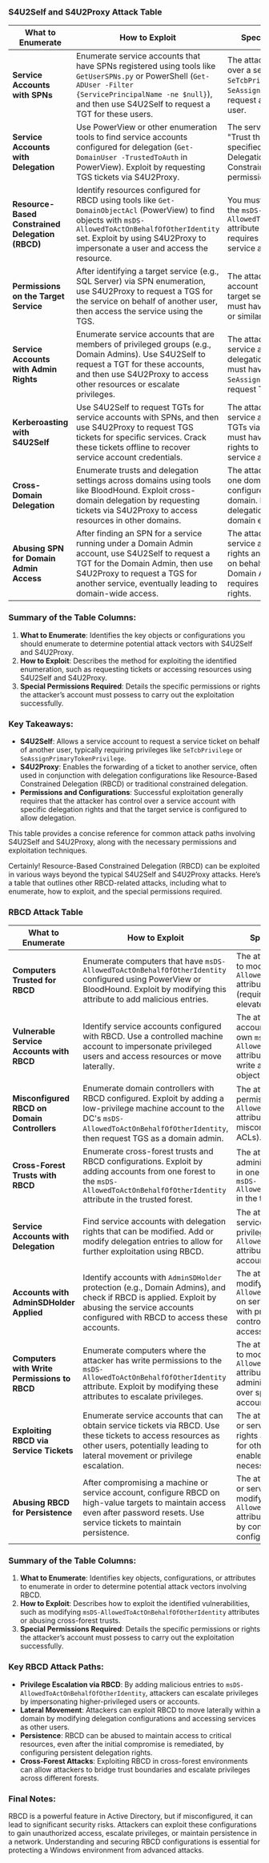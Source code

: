 
### S4U2Self and S4U2Proxy Attack Table

| **What to Enumerate**                | **How to Exploit**                                                                                                                                                                                                 | **Special Permissions Required**                                                                                                                                                     |
|--------------------------------------|--------------------------------------------------------------------------------------------------------------------------------------------------------------------------------------------------------------------|------------------------------------------------------------------------------------------------------------------------------------------------------------------------------------------------------------------------------|
| **Service Accounts with SPNs**       | Enumerate service accounts that have SPNs registered using tools like `GetUserSPNs.py` or PowerShell (`Get-ADUser -Filter {ServicePrincipalName -ne $null}`), and then use S4U2Self to request a TGT for these users. | The attacker needs to have control over a service account with `SeTcbPrivilege` or `SeAssignPrimaryTokenPrivilege` to request a TGT on behalf of another user.                                                            |
| **Service Accounts with Delegation** | Use PowerView or other enumeration tools to find service accounts configured for delegation (`Get-DomainUser -TrustedToAuth` in PowerView). Exploit by requesting TGS tickets via S4U2Proxy.                          | The service account needs to have "Trust this user for delegation to specified services only" (Constrained Delegation) or Resource-Based Constrained Delegation (RBCD) permissions.                                           |
| **Resource-Based Constrained Delegation (RBCD)** | Identify resources configured for RBCD using tools like `Get-DomainObjectAcl` (PowerView) to find objects with `msDS-AllowedToActOnBehalfOfOtherIdentity` set. Exploit by using S4U2Proxy to impersonate a user and access the resource. | You must have permissions to modify the `msDS-AllowedToActOnBehalfOfOtherIdentity` attribute on the target resource (often requires control of a machine or service account).                                                  |
| **Permissions on the Target Service**| After identifying a target service (e.g., SQL Server) via SPN enumeration, use S4U2Proxy to request a TGS for the service on behalf of another user, then access the service using the TGS.                          | The attacker must have a service account with delegation rights to the target service, and the target user must have the `SeDelegateSessionUser` or similar permissions on the service.                                        |
| **Service Accounts with Admin Rights**| Enumerate service accounts that are members of privileged groups (e.g., Domain Admins). Use S4U2Self to request a TGT for these accounts, and then use S4U2Proxy to access other resources or escalate privileges.    | The attacker needs control over a service account configured with delegation, and the service account must have `SeTcbPrivilege` or `SeAssignPrimaryTokenPrivilege` to request TGTs for privileged accounts.                   |
| **Kerberoasting with S4U2Self**      | Use S4U2Self to request TGTs for service accounts with SPNs, and then use S4U2Proxy to request TGS tickets for specific services. Crack these tickets offline to recover service account credentials.                 | The attacker needs control over a service account that can request TGTs via S4U2Self, and the account must have the necessary delegation rights to impersonate other users or service accounts.                                |
| **Cross-Domain Delegation**          | Enumerate trusts and delegation settings across domains using tools like BloodHound. Exploit cross-domain delegation by requesting tickets via S4U2Proxy to access resources in other domains.                        | The attacker must have an account in one domain with delegation rights configured for services in another domain. Requires appropriate delegation configuration in cross-domain environments.                                  |
| **Abusing SPN for Domain Admin Access** | After finding an SPN for a service running under a Domain Admin account, use S4U2Self to request a TGT for the Domain Admin, then use S4U2Proxy to request a TGS for another service, eventually leading to domain-wide access. | The attacker must have control over a service account with delegation rights and the ability to request TGTs on behalf of privileged accounts (e.g., Domain Admins). This usually requires `SeTcbPrivilege` or similar rights. |

### Summary of the Table Columns:

1. **What to Enumerate**: Identifies the key objects or configurations you should enumerate to determine potential attack vectors with S4U2Self and S4U2Proxy.
2. **How to Exploit**: Describes the method for exploiting the identified enumeration, such as requesting tickets or accessing resources using S4U2Self and S4U2Proxy.
3. **Special Permissions Required**: Details the specific permissions or rights the attacker’s account must possess to carry out the exploitation successfully.

### Key Takeaways:
- **S4U2Self**: Allows a service account to request a service ticket on behalf of another user, typically requiring privileges like `SeTcbPrivilege` or `SeAssignPrimaryTokenPrivilege`.
- **S4U2Proxy**: Enables the forwarding of a ticket to another service, often used in conjunction with delegation configurations like Resource-Based Constrained Delegation (RBCD) or traditional constrained delegation.
- **Permissions and Configurations**: Successful exploitation generally requires that the attacker has control over a service account with specific delegation rights and that the target service is configured to allow delegation.

This table provides a concise reference for common attack paths involving S4U2Self and S4U2Proxy, along with the necessary permissions and exploitation techniques.

Certainly! Resource-Based Constrained Delegation (RBCD) can be exploited in various ways beyond the typical S4U2Self and S4U2Proxy attacks. Here’s a table that outlines other RBCD-related attacks, including what to enumerate, how to exploit, and the special permissions required.

### **RBCD Attack Table**

| **What to Enumerate**                         | **How to Exploit**                                                                                                                                                         | **Special Permissions Required**                                                                                                                                                     |
|-----------------------------------------------|----------------------------------------------------------------------------------------------------------------------------------------------------------------------------|------------------------------------------------------------------------------------------------------------------------------------------------------------------------------------------------------------------------------|
| **Computers Trusted for RBCD**                | Enumerate computers that have `msDS-AllowedToActOnBehalfOfOtherIdentity` configured using PowerView or BloodHound. Exploit by modifying this attribute to add malicious entries. | The attacker must have permissions to modify the `msDS-AllowedToActOnBehalfOfOtherIdentity` attribute on the target computer (requires control over a computer or elevated AD permissions).                                      |
| **Vulnerable Service Accounts with RBCD**     | Identify service accounts configured with RBCD. Use a controlled machine account to impersonate privileged users and access resources or move laterally.                       | The attacker must control a computer account with the ability to modify its own `msDS-AllowedToActOnBehalfOfOtherIdentity` attribute, or the attacker must have write access to the service account’s object in AD.             |
| **Misconfigured RBCD on Domain Controllers**  | Enumerate domain controllers with RBCD configured. Exploit by adding a low-privilege machine account to the DC's `msDS-AllowedToActOnBehalfOfOtherIdentity`, then request TGS as a domain admin. | The attacker must have write permissions to the DC’s `msDS-AllowedToActOnBehalfOfOtherIdentity` attribute (highly dangerous if DCs are misconfigured with overly permissive ACLs).                                               |
| **Cross-Forest Trusts with RBCD**             | Enumerate cross-forest trusts and RBCD configurations. Exploit by adding accounts from one forest to the `msDS-AllowedToActOnBehalfOfOtherIdentity` attribute in the trusted forest. | The attacker must have administrative control or write access in one forest and the ability to modify `msDS-AllowedToActOnBehalfOfOtherIdentity` in the trusted forest.                                                        |
| **Service Accounts with Delegation**          | Find service accounts with delegation rights that can be modified. Add or modify delegation entries to allow for further exploitation using RBCD.                            | The attacker must have control over a service account or sufficient privileges to modify the `msDS-AllowedToActOnBehalfOfOtherIdentity` attribute on the target service account in Active Directory.                            |
| **Accounts with AdminSDHolder Applied**       | Identify accounts with `AdminSDHolder` protection (e.g., Domain Admins), and check if RBCD is applied. Exploit by abusing the service accounts configured with RBCD to access these accounts. | The attacker needs the ability to modify the `msDS-AllowedToActOnBehalfOfOtherIdentity` on service accounts that can interact with protected accounts, requiring control over service accounts or write access to AD objects.      |
| **Computers with Write Permissions to RBCD**  | Enumerate computers where the attacker has write permissions to the `msDS-AllowedToActOnBehalfOfOtherIdentity` attribute. Exploit by modifying these attributes to escalate privileges. | The attacker must have permissions to modify the `msDS-AllowedToActOnBehalfOfOtherIdentity` attribute, often requiring administrative privileges or control over specific computer or service accounts in AD.                      |
| **Exploiting RBCD via Service Tickets**       | Enumerate service accounts that can obtain service tickets via RBCD. Use these tickets to access resources as other users, potentially leading to lateral movement or privilege escalation. | The attacker must control a machine or service account that has RBCD rights and can request service tickets for other users. Control over RBCD-enabled accounts or machines is necessary for exploitation.                          |
| **Abusing RBCD for Persistence**              | After compromising a machine or service account, configure RBCD on high-value targets to maintain access even after password resets. Use service tickets to maintain persistence.  | The attacker must control a machine or service account with the ability to modify the `msDS-AllowedToActOnBehalfOfOtherIdentity` attribute. Persistence is maintained by controlling delegation configurations on critical resources. |

### Summary of the Table Columns:

1. **What to Enumerate**: Identifies key objects, configurations, or attributes to enumerate in order to determine potential attack vectors involving RBCD.
2. **How to Exploit**: Describes how to exploit the identified vulnerabilities, such as modifying `msDS-AllowedToActOnBehalfOfOtherIdentity` attributes or abusing cross-forest trusts.
3. **Special Permissions Required**: Details the specific permissions or rights the attacker’s account must possess to carry out the exploitation successfully.

### Key RBCD Attack Paths:

- **Privilege Escalation via RBCD**: By adding malicious entries to `msDS-AllowedToActOnBehalfOfOtherIdentity`, attackers can escalate privileges by impersonating higher-privileged users or accounts.
- **Lateral Movement**: Attackers can exploit RBCD to move laterally within a domain by modifying delegation configurations and accessing services as other users.
- **Persistence**: RBCD can be abused to maintain access to critical resources, even after the initial compromise is remediated, by configuring persistent delegation rights.
- **Cross-Forest Attacks**: Exploiting RBCD in cross-forest environments can allow attackers to bridge trust boundaries and escalate privileges across different forests.

### Final Notes:

RBCD is a powerful feature in Active Directory, but if misconfigured, it can lead to significant security risks. Attackers can exploit these configurations to gain unauthorized access, escalate privileges, or maintain persistence in a network. Understanding and securing RBCD configurations is essential for protecting a Windows environment from advanced attacks.
